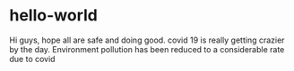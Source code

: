 # hello-world

Hi guys, hope all are safe and doing good.
covid 19 is really getting crazier by the day.
Environment pollution has been reduced to a considerable rate due to covid
